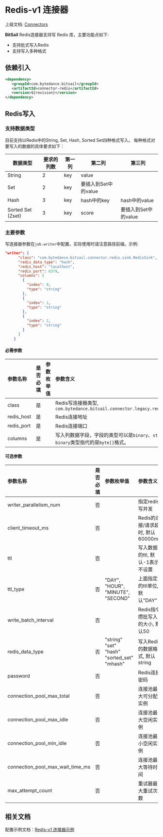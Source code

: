 # Redis-v1 连接器

上级文档: [Connectors](../../README.md)

**BitSail** Redis连接器支持写 Redis 库，主要功能点如下:

- 支持批式写入Redis
- 支持写入多种格式

## 依赖引入

```xml
<dependency>
   <groupId>com.bytedance.bitsail</groupId>
   <artifactId>connector-redis</artifactId>
   <version>${revision}</version>
</dependency>
```

## Redis写入

### 支持数据类型

目前支持以Redis中的String, Set, Hash, Sorted Set四种格式写入。
每种格式对要写入的数据的具体要求如下：

| 数据类型          | 要求的列数 | 第一列 | 第二列               | 第三列               |
| ----------------- | ---------- | ------ | -------------------- | -------------------- |
| String            | 2          | key    | value                |                      |
| Set               | 2          | key    | 要插入到Set中的value |                      |
| Hash              | 3          | key    | hash中的key          | hash中的value        |
| Sorted Set (Zset) | 3          | key    | score                | 要插入到Set中的value |

### 主要参数

写连接器参数在`job.writer`中配置，实际使用时请注意路径前缀。示例:

```json
"writer": {
      "class": "com.bytedance.bitsail.connector.redis.sink.RedisSink",
      "redis_data_type": "hash",
      "redis_host": "localhost",
      "redis_port": 6379,
      "columns": [
        {
          "index": 0,
          "type": "string"
        },
        {
          "index": 1,
          "type": "string"
        },
        {
          "index": 2,
          "type": "string"
        }
      ]
    }
```

#### 必需参数

| 参数名称   | 是否必填 | 参数枚举值 | 参数含义                                                     |
| :--------- | :------- | :--------- | :----------------------------------------------------------- |
| class      | 是       |            | Redis写连接器类型, `com.bytedance.bitsail.connector.legacy.redis.sink.RedisOutputFormat` |
| redis_host | 是       |            | Redis连接地址                                                |
| redis_port | 是       |            | Redis连接端口                                                |
| columns    | 是       |            | 写入列数据字段，字段的类型可以是`binary`、`string`或者其他基本格式，`binary`类型指代的是`byte[]`格式。 |



#### 可选参数

| 参数名称                         | 是否必填 | 参数枚举值                                                 | 参数含义                          |
| :------------------------------- | :------- | :--------------------------------------------------------- | :-------------------------------- |
| writer_parallelism_num           | 否       |                                                            | 指定redis写并发                   |
| client_timeout_ms                | 否       |                                                            | Redis的连接/请求超时, 默认60000ms |
| ttl                              | 否       |                                                            | 写入数据的ttl, 默认-1表示不设置   |
| ttl_type                         | 否       | "DAY", "HOUR", "MINUTE", "SECOND"                          | 上面指定的ttl单位, 默认"DAY"      |
| write_batch_interval             | 否       |                                                            | Redis指令攒批写入的大小, 默认50   |
| redis_data_type                  | 否       | "string"<br/>"set"<br/>"hash"<br/>"sorted_set"<br/>"mhash" | 写入Redis的数据格式, 默认 string  |
| password                         | 否       |                                                            | Redis连接密码                     |
| connection_pool_max_total        | 否       |                                                            | 连接池最大可分配实例              |
| connection_pool_max_idle         | 否       |                                                            | 连接池最大空闲实例                |
| connection_pool_min_idle         | 否       |                                                            | 连接池最小空闲实例                |
| connection_pool_max_wait_time_ms | 否       |                                                            | 连接池最大等待时间                |
| max_attempt_count                | 否       |                                                            | 重试器最大重试次数                |

## 相关文档

配置示例文档：[Redis-v1 连接器示例](./redis-v1-example.md)
